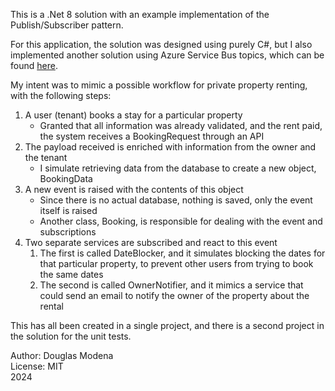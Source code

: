 This is a .Net 8 solution with an example implementation of the Publish/Subscriber pattern.

For this application, the solution was designed using purely C#, but I also implemented another solution using Azure Service Bus topics, which can be found [here](https://github.com/dmodena/SpaceRentServiceBus).

My intent was to mimic a possible workflow for private property renting, with the following steps:
1. A user (tenant) books a stay for a particular property
    - Granted that all information was already validated, and the rent paid, the system receives a BookingRequest through an API
2. The payload received is enriched with information from the owner and the tenant
    - I simulate retrieving data from the database to create a new object, BookingData
3. A new event is raised with the contents of this object
    - Since there is no actual database, nothing is saved, only the event itself is raised
    - Another class, Booking, is responsible for dealing with the event and subscriptions
4. Two separate services are subscribed and react to this event
    1. The first is called DateBlocker, and it simulates blocking the dates for that particular property, to prevent other users from trying to book the same dates
    2. The second is called OwnerNotifier, and it mimics a service that could send an email to notify the owner of the property about the rental

This has all been created in a single project, and there is a second project in the solution for the unit tests.

Author: Douglas Modena  
License: MIT  
2024
